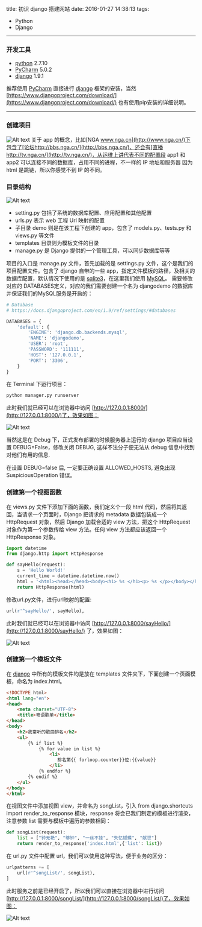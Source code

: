 title: 初识 django 搭建网站
date: 2016-01-27 14:38:13
tags:
- Python
- Django
---

### 开发工具

* [python](https://www.python.org/downloads/) 2.7.10
* [PyCharm](http://www.jetbrains.com/pycharm/download/) 5.0.2
* [django](https://www.djangoproject.com/download/) 1.9.1

推荐使用 [PyCharm](http://www.jetbrains.com/pycharm/download/) 直接进行 [django](https://www.djangoproject.com/download/)  框架的安装，当然 [https://www.djangoproject.com/download/](https://www.djangoproject.com/download/) 也有使用pip安装的详细说明。

 *** 

### 创建项目
![Alt text](/assets/blogImg/django_1.png)
关于 app 的概念，比如[NGA www.nga.cn](http://www.nga.cn/)下包含了[论坛http://bbs.nga.cn/](http://bbs.nga.cn/)、还会有[直播http://tv.nga.cn/](http://tv.nga.cn/)，从运维上讲代表不同的配置段 app1 和 app2 可以连接不同的数据库，占用不同的进程，不一样的 IP 地址和服务器 因为 html 是跳链，所以你感觉不到 IP 的不同。

<!-- more -->

### 目录结构
![Alt text](/assets/blogImg/django_2.png)

* setting.py  包括了系统的数据库配置、应用配置和其他配置
* urls.py  表示 web 工程 Url 映射的配置
* 子目录 demo 则是在该工程下创建的 app，包含了 models.py、tests.py 和 views.py 等文件
* templates 目录则为模板文件的目录
* manage.py 是 Django 提供的一个管理工具，可以同步数据库等等

项目的入口是 manage.py 文件，首先加载的是 settings.py 文件，这个是我们的项目配置文件。包含了 django 自带的一些 app，指定文件模板的路径，及相关的数据库配置，默认情况下使用的是 [sqlite3](http://www.sqlite.org/)，在这里我们使用 [MySQL](http://www.mysql.com/)。
需要修改对应的 <a name="fenced-code-block">DATABASES</a>定义，对应的我们需要创建一个名为 djangodemo 的数据库并保证我们的MySQL服务是开启的：

``` python
# Database
# https://docs.djangoproject.com/en/1.9/ref/settings/#databases

DATABASES = {
    'default': {
        'ENGINE': 'django.db.backends.mysql',
        'NAME': 'djangodemo',
        'USER': 'root',
        'PASSWORD': '111111',
        'HOST': '127.0.0.1',
        'PORT': '3306',
    }
}
``` 
在 Terminal 下运行项目：

``` python
python manager.py runserver
```
 
此时我们就已经可以在浏览器中访问 [http://127.0.0.1:8000/](http://127.0.0.1:8000/)了，效果如图：

![Alt text](/assets/blogImg/django_3.png)

当然这是在 Debug 下，正式发布部署的时候服务器上运行的 django 项目应当设置 DEBUG=False，修改关闭 DEBUG, 这样不法分子便无法从 debug 信息中找到对他们有用的信息.

在设置 DEBUG=false 后, 一定要正确设置 ALLOWED_HOSTS, 避免出现 SuspiciousOperation 错误。

### 创建第一个视图函数
在 views.py 文件下添加下面的函数，我们定义个一段 html 代码，然后将其返回，当请求一个页面时，Django 把请求的 metadata 数据包装成一个 HttpRequest 对象，然后 Django 加载合适的 view 方法，把这个 HttpRequest 对象作为第一个参数传给 view 方法。任何 view 方法都应该返回一个 HttpResponse 对象。

```python
import datetime
from django.http import HttpResponse

def sayHello(request):
    s = 'Hello World!'
    current_time = datetime.datetime.now()
    html = '<html><head></head><body><h1> %s </h1><p> %s </p></body></html>' % (s, current_time)
    return HttpResponse(html)
```


修改url.py文件，进行url映射的配置:

```python
url(r'^sayHello/', sayHello),
```


此时我们就已经可以在浏览器中访问 [http://127.0.0.1:8000/sayHello/](http://127.0.0.1:8000/sayHello/) 了，效果如图：


![Alt text](/assets/blogImg/django_4.png)


###  创建第一个模板文件
在 [django](https://www.djangoproject.com/download/) 中所有的模板文件均是放在 templates 文件夹下，下面创建一个页面模板，命名为 index.html。

```html
<!DOCTYPE html>
<html lang="en">
<head>
    <meta charset="UTF-8">
    <title>粤语歌单</title>
</head>
<body>
    <h2>我常听的歌曲排名</h2>
    <ul>
        {% if list %}
            {% for value in list %}
                <li>
                   排名第{{ forloop.counter}}位:{{value}}
                </li>
            {% endfor %}
        {% endif %}
    </ul>
</body>
</html>
```


在视图文件中添加视图 view，并命名为 songList，引入 from django.shortcuts import render_to_response 模块，response 将会已我们制定的模板进行渲染，注意参数 list 需要与模板中遍历的参数相同：


```python
def songList(request):
    list = ["钟无艳", "够钟", "一丝不挂", "失忆蝴蝶", "献世"]
    return render_to_response('index.html',{'list': list})
```


在 url.py 文件中配置 url，我们可以使用这种写法，便于业务的区分：

```python
urlpatterns += [
    url(r'^songList/', songList),
]
```

此时服务之前是已经开启了，所以我们可以直接在浏览器中进行访问 [http://127.0.0.1:8000/songList/](http://127.0.0.1:8000/songList/)了，效果如图：

![Alt text](/assets/blogImg/django_5.png)